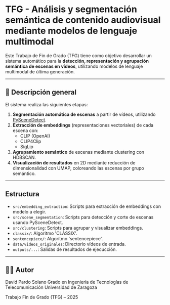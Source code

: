 # TFG - Análisis y segmentación semántica de contenido audiovisual mediante modelos de lenguaje multimodal

Este Trabajo de Fin de Grado (TFG) tiene como objetivo desarrollar un sistema automático para la **detección, representación y agrupación semántica de escenas en vídeos**, utilizando modelos de lenguaje multimodal de última generación.

----

## 🧠 Descripción general

El sistema realiza las siguientes etapas:

1. **Segmentación automática de escenas** a partir de vídeos, utilizando [PySceneDetect](https://github.com/Breakthrough/PySceneDetect).
2. **Extracción de embeddings** (representaciones vectoriales) de cada escena con:
   - CLIP (OpenAI)
   - CLIP4Clip
   - SigLip
3. **Agrupamiento semántico** de escenas mediante clustering con HDBSCAN.
4. **Visualización de resultados** en 2D mediante reducción de dimensionalidad con UMAP, coloreando las escenas por grupo semántico.

----

## Estructura
- `src/embedding_extraction`: Scripts para extracción de embeddings con modelo a elegir.
- `src/scene_segmentation`: Scripts para detección y corte de escenas usando PySceneDetect.
- `src/clustering`: Scripts para agrupar y visualizar embeddings.
- `classix/`: Algoritmo 'CLASSIX'.
- `sentencepiece/`: Algoritmo 'sentencepiece'.
- `data/videos_originales`: Directorio vídeos de entrada.
- `outputs/...`: Salidas de resultados de ejecucción.

----

## 👨‍💻 Autor
David Pardo Solano
Grado en Ingeniería de Tecnologías de Telecomunicación
Universidad de Zaragoza

Trabajo Fin de Grado (TFG) – 2025
